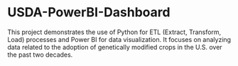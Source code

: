 # USDA-PowerBI-Dashboard
This project demonstrates the use of Python for ETL (Extract, Transform, Load) processes and Power BI for data visualization. It focuses on analyzing data related to the adoption of genetically modified crops in the U.S. over the past two decades.

